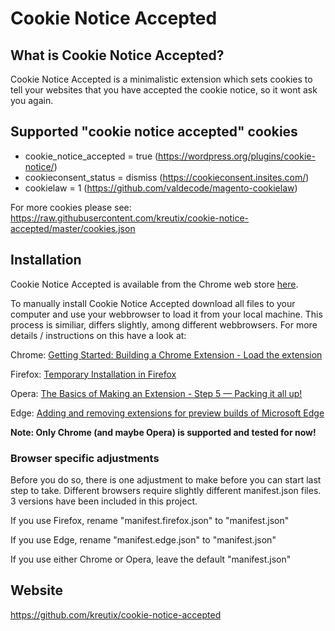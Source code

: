 # Cookie Notice Accepted

## What is Cookie Notice Accepted?

Cookie Notice Accepted is a minimalistic extension which sets cookies to tell your websites that you have accepted the cookie notice, so it wont ask you again.

## Supported "cookie notice accepted" cookies

- cookie_notice_accepted = true (https://wordpress.org/plugins/cookie-notice/)
- cookieconsent_status = dismiss (https://cookieconsent.insites.com/)
- cookielaw = 1 (https://github.com/valdecode/magento-cookielaw)

For more cookies please see: https://raw.githubusercontent.com/kreutix/cookie-notice-accepted/master/cookies.json

## Installation

Cookie Notice Accepted is available from the Chrome web store [here](https://chrome.google.com/webstore/detail/cookie-notice-accepted/nagadfmjjpfgbgojimpjfoobgpjapmpn).

To manually install Cookie Notice Accepted download all files to your computer and use your webbrowser to load it from your local machine.
This process is similiar, differs slightly, among different webbrowsers.
For more details / instructions on this have a look at:

Chrome: [Getting Started: Building a Chrome Extension - Load the extension](https://developer.chrome.com/extensions/getstarted#unpacked)

Firefox: [Temporary Installation in Firefox](https://developer.mozilla.org/en-US/Add-ons/WebExtensions/Temporary_Installation_in_Firefox)

Opera: [The Basics of Making an Extension - Step 5 — Packing it all up!](https://dev.opera.com/extensions/basics/)

Edge: [Adding and removing extensions for preview builds of Microsoft Edge](https://developer.microsoft.com/en-us/microsoft-edge/platform/documentation/extensions/guides/adding-and-removing-extensions/)

**Note: Only Chrome (and maybe Opera) is supported and tested for now!**

### Browser specific adjustments

Before you do so, there is one adjustment to make before you can start last step to take. Different browsers require slightly different manifest.json files. 3 versions have been included in this project.

If you use Firefox, rename "manifest.firefox.json" to "manifest.json"

If you use Edge, rename "manifest.edge.json" to "manifest.json"

If you use either Chrome or Opera, leave the default "manifest.json"

## Website

https://github.com/kreutix/cookie-notice-accepted
